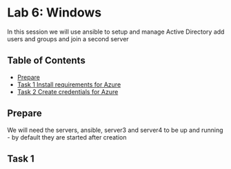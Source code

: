 # Lab 6: Windows

In this session we will use ansible to setup and manage Active Directory add users and groups and join a second server

## Table of Contents

- [Prepare](#prepare)
- [Task 1 Install requirements for Azure](#task-1-install-requirements-for-azure)
- [Task 2 Create credentials for Azure](#task-2-create-credentials-for-azure)

## Prepare

We will need the servers, ansible, server3 and server4 to be up and running - by default they are started after creation

## Task 1